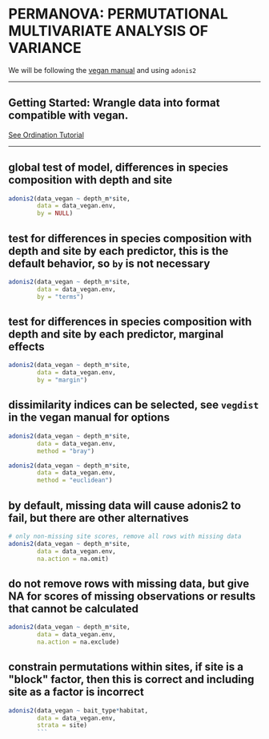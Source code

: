 # PERMANOVA: PERMUTATIONAL MULTIVARIATE ANALYSIS OF VARIANCE

We will be following the [vegan manual](https://cloud.r-project.org/web/packages/vegan/vegan.pdf) and using `adonis2`

---

## Getting Started: Wrangle data into format compatible with vegan.

[See Ordination Tutorial](ordination.md)

---

## global test of model, differences in species composition with depth and site
```r
adonis2(data_vegan ~ depth_m*site,
        data = data_vegan.env,
        by = NULL)
```

## test for differences in species composition with depth and site by each predictor, this is the default behavior, so `by` is not necessary
```r
adonis2(data_vegan ~ depth_m*site,
        data = data_vegan.env,
        by = "terms")
```

## test for differences in species composition with depth and site by each predictor, marginal effects
```r
adonis2(data_vegan ~ depth_m*site,
        data = data_vegan.env,
        by = "margin")
```

## dissimilarity indices can be selected, see `vegdist` in the vegan manual for options

```r
adonis2(data_vegan ~ depth_m*site,
        data = data_vegan.env,
        method = "bray")

adonis2(data_vegan ~ depth_m*site,
        data = data_vegan.env,
        method = "euclidean")
```


## by default, missing data will cause adonis2 to fail, but there are other alternatives
```r
# only non-missing site scores, remove all rows with missing data
adonis2(data_vegan ~ depth_m*site,
        data = data_vegan.env,
        na.action = na.omit)
```

## do not remove rows with missing data, but give NA for scores of missing observations or results that cannot be calculated
```r
adonis2(data_vegan ~ depth_m*site,
        data = data_vegan.env,
        na.action = na.exclude)
```

## constrain permutations within sites, if site is a "block" factor, then this is correct and including site as a factor is incorrect
```r
adonis2(data_vegan ~ bait_type*habitat,
        data = data_vegan.env,
        strata = site)
		```
